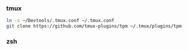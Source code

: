 ### tmux

```bash
ln -s ~/Devtools/.tmux.conf ~/.tmux.conf
git clone https://github.com/tmux-plugins/tpm ~/.tmux/plugins/tpm
```

### zsh


